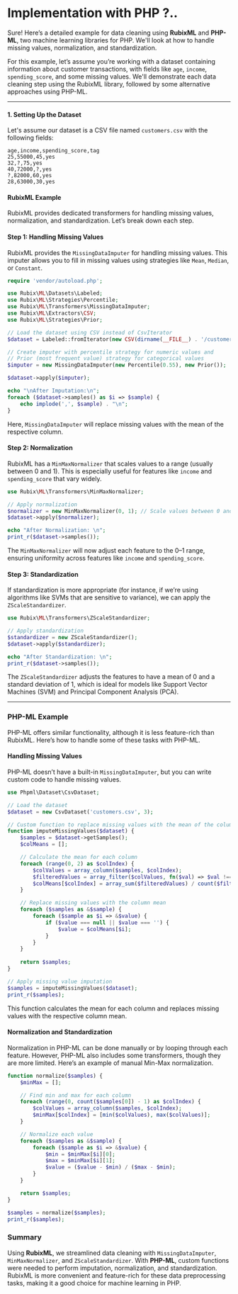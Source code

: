 # Implementation with PHP ?..

Sure! Here’s a detailed example for data cleaning using **RubixML** and **PHP-ML**, two machine learning libraries for PHP. We'll look at how to handle missing values, normalization, and standardization.

For this example, let’s assume you’re working with a dataset containing information about customer transactions, with fields like `age`, `income`, `spending_score`, and some missing values. We'll demonstrate each data cleaning step using the RubixML library, followed by some alternative approaches using PHP-ML.

***

#### 1. Setting Up the Dataset

Let's assume our dataset is a CSV file named `customers.csv` with the following fields:

```
age,income,spending_score,tag
25,55000,45,yes
32,?,75,yes
40,72000,?,yes
?,82000,60,yes
28,63000,30,yes
```

#### RubixML Example

RubixML provides dedicated transformers for handling missing values, normalization, and standardization. Let’s break down each step.

#### **Step 1: Handling Missing Values**

RubixML provides the `MissingDataImputer` for handling missing values. This imputer allows you to fill in missing values using strategies like `Mean`, `Median`, or `Constant`.

```php
require 'vendor/autoload.php';

use Rubix\ML\Datasets\Labeled;
use Rubix\ML\Strategies\Percentile;
use Rubix\ML\Transformers\MissingDataImputer;
use Rubix\ML\Extractors\CSV;
use Rubix\ML\Strategies\Prior;

// Load the dataset using CSV instead of CsvIterator
$dataset = Labeled::fromIterator(new CSV(dirname(__FILE__) . '/customers.csv'), true);

// Create imputer with percentile strategy for numeric values and
// Prior (most frequent value) strategy for categorical values
$imputer = new MissingDataImputer(new Percentile(0.55), new Prior());

$dataset->apply($imputer);

echo "\nAfter Imputation:\n";
foreach ($dataset->samples() as $i => $sample) {
    echo implode(',', $sample) . "\n";
}
```

Here, `MissingDataImputer` will replace missing values with the mean of the respective column.

#### **Step 2: Normalization**

RubixML has a `MinMaxNormalizer` that scales values to a range (usually between 0 and 1). This is especially useful for features like `income` and `spending_score` that vary widely.

```php
use Rubix\ML\Transformers\MinMaxNormalizer;

// Apply normalization
$normalizer = new MinMaxNormalizer(0, 1); // Scale values between 0 and 1
$dataset->apply($normalizer);

echo "After Normalization: \n";
print_r($dataset->samples());
```

The `MinMaxNormalizer` will now adjust each feature to the 0–1 range, ensuring uniformity across features like `income` and `spending_score`.

#### **Step 3: Standardization**

If standardization is more appropriate (for instance, if we’re using algorithms like SVMs that are sensitive to variance), we can apply the `ZScaleStandardizer`.

```php
use Rubix\ML\Transformers\ZScaleStandardizer;

// Apply standardization
$standardizer = new ZScaleStandardizer();
$dataset->apply($standardizer);

echo "After Standardization: \n";
print_r($dataset->samples());
```

The `ZScaleStandardizer` adjusts the features to have a mean of 0 and a standard deviation of 1, which is ideal for models like Support Vector Machines (SVM) and Principal Component Analysis (PCA).

***

### PHP-ML Example

PHP-ML offers similar functionality, although it is less feature-rich than RubixML. Here’s how to handle some of these tasks with PHP-ML.

#### **Handling Missing Values**

PHP-ML doesn’t have a built-in `MissingDataImputer`, but you can write custom code to handle missing values.

```php
use Phpml\Dataset\CsvDataset;

// Load the dataset
$dataset = new CsvDataset('customers.csv', 3);

// Custom function to replace missing values with the mean of the column
function imputeMissingValues($dataset) {
    $samples = $dataset->getSamples();
    $colMeans = [];

    // Calculate the mean for each column
    foreach (range(0, 2) as $colIndex) {
        $colValues = array_column($samples, $colIndex);
        $filteredValues = array_filter($colValues, fn($val) => $val !== null && $val !== '');
        $colMeans[$colIndex] = array_sum($filteredValues) / count($filteredValues);
    }

    // Replace missing values with the column mean
    foreach ($samples as &$sample) {
        foreach ($sample as $i => &$value) {
            if ($value === null || $value === '') {
                $value = $colMeans[$i];
            }
        }
    }
    
    return $samples;
}

// Apply missing value imputation
$samples = imputeMissingValues($dataset);
print_r($samples);
```

This function calculates the mean for each column and replaces missing values with the respective column mean.

#### **Normalization and Standardization**

Normalization in PHP-ML can be done manually or by looping through each feature. However, PHP-ML also includes some transformers, though they are more limited. Here’s an example of manual Min-Max normalization.

```php
function normalize($samples) {
    $minMax = [];

    // Find min and max for each column
    foreach (range(0, count($samples[0]) - 1) as $colIndex) {
        $colValues = array_column($samples, $colIndex);
        $minMax[$colIndex] = [min($colValues), max($colValues)];
    }

    // Normalize each value
    foreach ($samples as &$sample) {
        foreach ($sample as $i => &$value) {
            $min = $minMax[$i][0];
            $max = $minMax[$i][1];
            $value = ($value - $min) / ($max - $min);
        }
    }

    return $samples;
}

$samples = normalize($samples);
print_r($samples);
```

### Summary

Using **RubixML**, we streamlined data cleaning with `MissingDataImputer`, `MinMaxNormalizer`, and `ZScaleStandardizer`. With **PHP-ML**, custom functions were needed to perform imputation, normalization, and standardization. RubixML is more convenient and feature-rich for these data preprocessing tasks, making it a good choice for machine learning in PHP.
